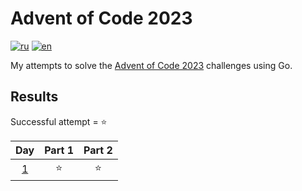 # Advent of Code 2023

[![ru](https://img.shields.io/badge/lang-ru-blue.svg)](https://github.com/DarenskyRoman/advent-of-code-2023/blob/main/README.md)
[![en](https://img.shields.io/badge/lang-en-pink.svg)](https://github.com/DarenskyRoman/advent-of-code-2023/blob/main/README.en.md)

My attempts to solve the [Advent of Code 2023](https://adventofcode.com/2023) challenges using Go.

## Results

Successful attempt = ⭐

| Day | Part 1 | Part 2 |
| :---: | :---: | :---: |
| [1](https://adventofcode.com/2023/day/1) | ⭐ | ⭐ |